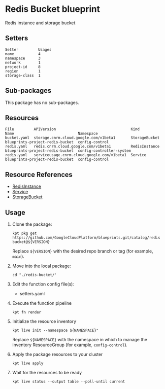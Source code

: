 # Redis Bucket blueprint

Redis instance and storage bucket

## Setters

```
Setter         Usages
name           4
namespace      3
network        1
project-id     8
region         1
storage-class  1
```

## Sub-packages

This package has no sub-packages.

## Resources

```
File         APIVersion                                  Kind           Name                             Namespace
bucket.yaml  storage.cnrm.cloud.google.com/v1beta1       StorageBucket  blueprints-project-redis-bucket  config-control
redis.yaml   redis.cnrm.cloud.google.com/v1beta1         RedisInstance  blueprints-project-redis-bucket  config-controller-system
redis.yaml   serviceusage.cnrm.cloud.google.com/v1beta1  Service        blueprints-project-redis-bucket  config-control
```

## Resource References

- [RedisInstance](https://cloud.google.com/config-connector/docs/reference/resource-docs/redis/redisinstance)
- [Service](https://cloud.google.com/config-connector/docs/reference/resource-docs/serviceusage/service)
- [StorageBucket](https://cloud.google.com/config-connector/docs/reference/resource-docs/storage/storagebucket)

## Usage

1.  Clone the package:
    ```
    kpt pkg get https://github.com/GoogleCloudPlatform/blueprints.git/catalog/redis-bucket@${VERSION}
    ```
    Replace `${VERSION}` with the desired repo branch or tag
    (for example, `main`).

1.  Move into the local package:
    ```
    cd "./redis-bucket/"
    ```

1.  Edit the function config file(s):
    - setters.yaml

1.  Execute the function pipeline
    ```
    kpt fn render
    ```

1.  Initialize the resource inventory
    ```
    kpt live init --namespace ${NAMESPACE}"
    ```
    Replace `${NAMESPACE}` with the namespace in which to manage
    the inventory ResourceGroup (for example, `config-control`).

1.  Apply the package resources to your cluster
    ```
    kpt live apply
    ```

1.  Wait for the resources to be ready
    ```
    kpt live status --output table --poll-until current
    ```


